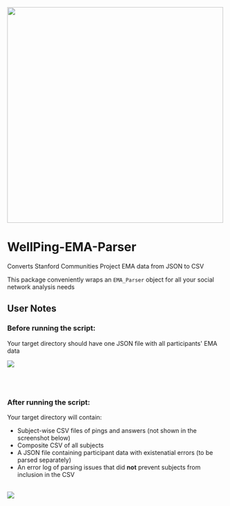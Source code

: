<img src=".img/SSNL.jpg" width=500px>

<br> 

# WellPing-EMA-Parser
Converts Stanford Communities Project EMA data from JSON to CSV

This package conveniently wraps an `EMA_Parser` object for all your social network analysis needs

## User Notes

### Before running the script:

Your target directory should have one JSON file with all participants' EMA data

<img src=".img/tree-before.png">

<br> <br>

### After running the script:

Your target directory will contain:

* Subject-wise CSV files of pings and answers (not shown in the screenshot below)
* Composite CSV of all subjects
* A JSON file containing participant data with existenatial errors (to be parsed separately)
* An error log of parsing issues that did **not** prevent subjects from inclusion in the CSV

<br>

<img src=".img/tree-after.png">